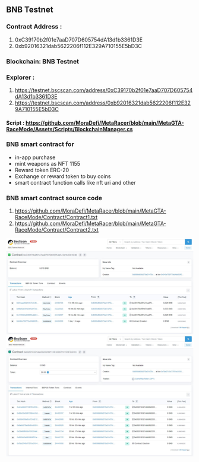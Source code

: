
## BNB Testnet

### Contract Address : 
1) 0xC39170b2f01e7aaD707D605754dA13d1b3361D3E
2) 0xb92016321dab5622206f112E329A710155E5bD3C

### Blockchain: BNB Testnet
### Explorer : 
1) https://testnet.bscscan.com/address/0xC39170b2f01e7aaD707D605754dA13d1b3361D3E
2) https://testnet.bscscan.com/address/0xb92016321dab5622206f112E329A710155E5bD3C

#### Script : https://github.com/MoraDefi/MetaRacer/blob/main/MetaGTA-RaceMode/Assets/Scripts/BlockchainManager.cs

### BNB smart contract for
* in-app purchase
* mint weapons as NFT 1155
* Reward token ERC-20
* Exchange or reward token to buy coins
* smart contract function calls like nft uri and other


### BNB smart contract source code
1) https://github.com/MoraDefi/MetaRacer/blob/main/MetaGTA-RaceMode/Contract/Contract1.txt
2) https://github.com/MoraDefi/MetaRacer/blob/main/MetaGTA-RaceMode/Contract/Contract2.txt

![Use](/Images/GTAT_3.jpg)
![Use](/Images/GTAT_4.jpg)
